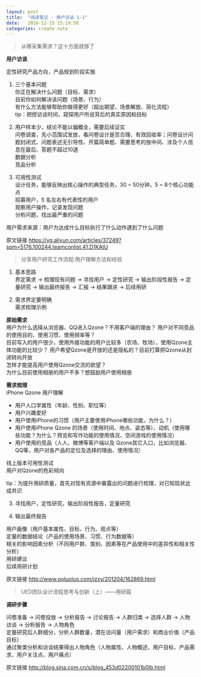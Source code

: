 ```yaml
---
layout: post
title:  "阅读笔记 - 用户访谈 1-1"
date:   2016-12-15 15:19:50
categories: create note
---
```


> 从哪采集需求？这十方面就够了  

**用户访谈**  

定性研究产品方向，产品规划阶段实施  

1. 三个基本问题  
你正在解决什么问题（目标、需求）    
目前你如何解决该问题（场景、行为）  
有什么方法能够帮助你做得更好（超出期望、场景解放、简化流程）  
tip：把控访谈时间，窥探用户所说背后的真实原因和目标  

2. 用户样本少，结论不能以偏概全，需要后续证实  
问卷调查，先小范围试发放，看问卷设计是否合理、有效回收率；问卷设计问题封闭式、问题表述无引导性、开篇简单题、需要思考的放中间、涉及个人信息在最后、答题不超过10道   
数据分析  
竞品分析  

3. 可用性测试  
设计任务，能够反映出核心操作的典型任务，30 ~ 50分钟，5 ~ 8个核心功能点  
招募用户，5 名左右有代表性的用户  
观察用户操作，记录发现问题  
分析问题，找出最严重的问题  

用户需求来源：用户为达成什么目标执行了什么动作遇到了什么问题  

原文链接  <https://yq.aliyun.com/articles/37249?spm=5176.100244.teamconlist.41.D1KAtU>

> 分享用户研究工作流程:用户理解方法和经验  

1. 基本思路  
界定需求 → 梳理现有问题 → 寻找用户 → 定性研究 → 输出阶段性报告 → 定量研究 → 输出最终报告 → 汇报 → 结果跟进 → 后续用研  

2. 需求界定要明确  
需求梳理示例  

**原始需求**    
用户为什么选择从浏览器、QQ进入Qzone？不用客户端的理由？
用户对不同竞品的使用目的、使用习惯、使用频率等？  
目前写入的用户很少，使用外接功能的用户比较多（农场、牧场），使用Qzone主体功能的比较少？
用户希望Qzone是开放的还是隐私的？目前打算把Qzone从封闭转向开放  
怎样才能提高用户使用Qzone交流的欲望？  
为什么目前使用相册的用户不多？想鼓励用户使用相册  

**需求梳理**    
iPhone Qzone 用户理解    

- 用户人口学属性（年龄、性别、职位等）  
- 用户兴趣爱好  
- 用户使用iPhone的习惯（用户主要使用iPhone哪些功能，为什么？）  
- 用户使用iPhone Qzone 的场景（使用时间、地点、姿态等）、动机（使用哪些功能？为什么？预览和写作功能的使用情况、空间游戏的使用情况）  
- 用户使用的竞品（人人、微博等客户端以及 Qzone其它入口，比如浏览器、QQ等，用户对各产品的定位及选择的理由、使用情况）  

线上版本可用性测试  
用户对Qzone的色彩倾向  

tip：为提升用研质量，首先对现有资源中暴露出的问题进行梳理，对已知现状达成共识  

3. 寻找用户，定性研究，输出阶段性报告，定量研究  

4. 输出最终报告  

用户画像（用户基本属性、目标、行为、观点等）  
定量的数据结论（产品的使用场景、习惯、行为数据等）  
相关的影响因素分析（不同用户群、类别、因素等在产品使用中的差异性和相关性分析）  
用研建议  
后续用研计划  

原文链接  <http://www.poluoluo.com/jzxy/201204/162869.html>    

> UED团队设计流程思考与创新（上）——用研篇  

**调研步骤**  

问卷准备 -> 问卷投放 -> 分析报告 -> 讨论报告 -> 人群归类 -> 选择人群 -> 人物访谈 -> 分析报告 -> 人物角色  
定量研究后人群细分，分析人群数量，潜在访问量（用户需求）和商业价值（产品目标）  
通过聚类分析和访谈结果得出人物角色（人物属性、人物概述、用户目标、产品需求、用户关注点、用户痛点）  

原文链接  <http://blog.sina.com.cn/s/blog_453d02200101b0lb.html> 
